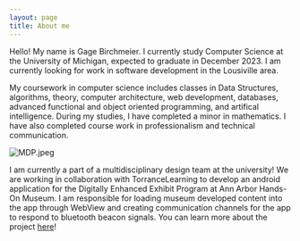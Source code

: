 ```yaml
---
layout: page
title: About me
---
```


Hello! My name is Gage Birchmeier. I currently study Computer Science at the University of Michigan, expected to graduate in December 2023. I am currently looking for work in software development in the Lousiville area.

My coursework in computer science includes classes in Data Structures, algorithms, theory, computer architecture, web development, databases, advanced functional and object oriented programming, and artifical intelligence. During my studies, I have completed a minor in mathematics. I have also completed course work in professionalism and technical communication.

![MDP.jpeg](https://ibb.co/jTbyZV6)

I am currently a part of a multidisciplinary design team at the university! We are working in collaboration with TorranceLearning to develop an android application for the Digitally Enhanced Exhibit Program at Ann Arbor Hands-On Museum. I am responsible for loading museum developed content into the app through WebView and creating communication channels for the app to respond to bluetooth beacon signals. You can learn more about the project [here](https://mdp.engin.umich.edu/sponsor_teams/aahom-23/)!

